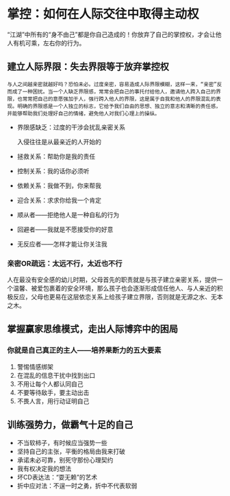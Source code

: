 # 掌控：如何在人际交往中取得主动权

“江湖”中所有的“身不由己”都是你自己造成的！你放弃了自己的掌控权，才会让他人有机可乘，左右你的行为。



## 建立人际界限：失去界限等于放弃掌控权

```
与人之间越亲密就越好吗？恐怕未必。过度亲密，容易造成人际界限模糊，这样一来，“亲密”反而成了一种困扰。当一个人缺乏界限感，常常会把自己的事托付给他人，邀请他人跨入自己的界限，也常常把自己的意愿强加于人，强行跨入他人的界限，这是属于自我和他人的界限混乱的表现。明确的界限感是一个人独立的标志，它给予我们自由的思想、独立的意志和清晰的责任感，并能够帮助我们处理好自己的情绪，避免他人对我们心理上的操纵。
```



* 界限感缺乏：过度的干涉会扰乱亲密关系

  入侵往往是从最亲近的人开始的

* 拯救关系：帮助你是我的责任

* 控制关系：我的话你必须听

* 依赖关系：我做不到，你来帮我

* 迎合关系：求求你给我一个肯定

* 顺从者——拒绝他人是一种自私的行为

* 回避者——我就是不愿接受你的好意

* 无反应者——怎样才能让你关注我



### 亲密OR疏远：太远不行，太近也不行

人在最没有安全感的幼儿时期，父母首先的职责就是与孩子建立亲密关系，提供一个温馨、被爱包裹着的安全环境，那么孩子也会逐渐形成信任他人、与人亲近的积极反应，父母也更易在这层依恋关系上给孩子建立界限，否则就是无源之水、无本之木。



## 掌握赢家思维模式，走出人际博弈中的困局

### 你就是自己真正的主人——培养果断力的五大要素

1. 警惕情感绑架
2. 在混乱的信息干扰中找到出口
3. 不用让每个人都认同自己
4. 不要等待敌手，要主动出击
5. 不畏人言，用行动证明自己

 

## 训练强势力，做霸气十足的自己

* 不当软柿子，有时候应当强势一些
* 坚持自己的主张，平衡的格局由我来打破
* 承诺未必可靠，别死守那份心理契约
* 我有权决定我的想法
* 坏CD表达法：“耍无赖”的艺术
* 折中应对法：不逞一时之勇，折中不代表软弱

